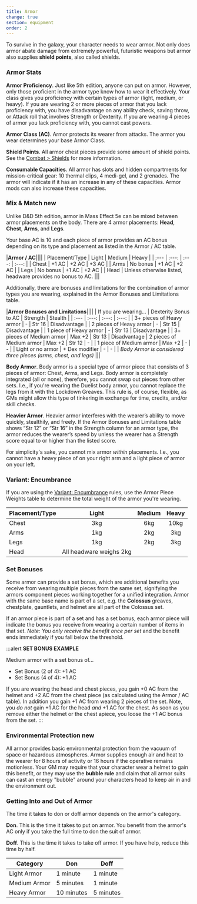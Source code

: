 ```yaml
---
title: Armor
change: true
section: equipment
order: 2
---
```

To survive in the galaxy, your character needs to wear armor. Not only does armor abate damage from extremely powerful,
futuristic weapons but armor also supplies __shield points__, also called shields.

### Armor Stats

__Armor Proficiency__. Just like 5th edition, anyone can put on armor. However, only those proficient in the armor type
know how to wear it effectively. Your class gives you proficiency with certain types of armor (light, medium, or heavy).
If you are wearing 2 or more pieces of armor that you lack proficiency with, you have disadvantage on any ability check,
saving throw, or Attack roll that involves Strength or Dexterity. If you are wearing 4 pieces of armor you lack
proficiency with, you cannot cast powers.

__Armor Class (AC)__. Armor protects its wearer from attacks. The armor you wear determines your base Armor Class.

__Shield Points__. All armor chest pieces provide some amount of shield points.
See the [Combat > Shields](/manual/combat#shields) for more information.

__Consumable Capacities__. All armor has slots and hidden compartments for mission-critical gear: 10 thermal clips, 4 medi-gel, and 2 grenades.
The armor will indicate if it has an increase in any of these capacities. Armor mods can also increase these capacities.

### Mix & Match <v-chip color="info" small>new</v-chip>
Unlike D&D 5th edition, armor in Mass Effect 5e can be mixed between armor placements on the body. There are 4 armor placements:
__Head__, __Chest__, __Arms__, and __Legs__.

Your base AC is 10 and each piece of armor provides an AC bonus depending on its type and placement as listed in
the Armor / AC table.

|__Armor / AC__||||
| Placement/Type | Light | Medium | Heavy |
| :--- | :---: | :---: | :---: |
| Chest | +1 AC | +2 AC | +3 AC |
| Arms | No bonus | +1 AC | +2 AC |
| Legs | No bonus | +1 AC | +2 AC |
| Head | Unless otherwise listed, headware provides no bonus to AC. |||

Additionally, there are bonuses and limitations for the combination of armor types you are wearing,
explained in the Armor Bonuses and Limitations table.

|__Armor Bonuses and Limitations__||||
| If you are wearing... | Dexterity Bonus to AC | Strength | Stealth |
| :--- | :---: | :---: | :---: |
| 3+ pieces of Heavy armor | - | Str 16 | Disadvantage |
| 2 pieces of Heavy armor | - | Str 15 | Disadvantage |
| 1 piece of Heavy armor | - | Str 13 | Disadvantage |
| 3+ pieces of Medium armor | Max +2 | Str 13 | Disadvantage
| 2 pieces of Medium armor | Max +2 | Str 12 | - |
| 1 piece of Medium armor | Max +2 | - | - |
| Light or no armor | + Dex modifier | - | - |
| _Body Armor is considered three pieces (arms, chest, and legs)_ |||

__Body Armor__. Body armor is a special type of armor piece that consists of 3 pieces of armor: Chest, Arms, and Legs. Body
armor is completely integrated (all or none), therefore, you cannot swap out pieces from other sets. I.e., if you're
wearing the Duelist body armor, you cannot replace the legs from it with the Lockdown Greaves. This rule is, of course, flexible,
as GMs might allow this type of tinkering in exchange for time, credits, and/or skill checks.

__Heavier Armor__. Heavier armor interferes with the wearer’s ability to move quickly, stealthily, and freely. If the
Armor Bonuses and Limitations table shows “Str 12” or “Str 16” in the Strength column for an armor type, the armor
reduces the wearer’s speed by <me-distance length="10" /> unless the wearer has a Strength score equal to or higher than the listed score.

For simplicity's sake, you cannot mix armor *within* placements. I.e., you cannot have a heavy piece of on your right arm
and a light piece of armor on your left.

### Variant: Encumbrance
If you are using the [Variant: Encumbrance](/manual/using-ability-scores#strength) rules,
use the Armor Piece Weights table to determine the total weight of the armor you're wearing.

|Placement/Type|Light|Medium|Heavy|
|:---|:---:|:---:|:---:|
|Chest|3kg|6kg|10kg|
|Arms|1kg|2kg|3kg|
|Legs|1kg|2kg|3kg|
|Head|All headware weighs 2kg|||

### Set Bonuses
Some armor can provide a set bonus, which are additional benefits you receive from wearing multiple pieces from the same set, signifying the armors
component pieces working together for a unified integration. Armor with the same base name is part of a set, e.g. the __Colossus__ greaves, chestplate,
gauntlets, and helmet are all part of the Colossus set.

If an armor piece is part of a set and has a set bonus, each armor piece will indicate the bonus you receive from wearing
a certain number of items in that set. _Note: You only receive the benefit once per set_ and the benefit ends immediately if you fall below the threshold.

:::alert
__SET BONUS EXAMPLE__

Medium armor with a set bonus of...
- Set Bonus (2 of 4): +1 AC
- Set Bonus (4 of 4): +1 AC

If you are wearing the head and chest pieces, you gain +0 AC from the helmet and +2 AC from the chest piece (as calculated
using the Armor / AC table). In addition you gain +1 AC from wearing 2 pieces of the set. Note, you _do not_ gain +1 AC
for the head _and_ +1 AC for the chest. As soon as you remove either the helmet or the chest
apiece, you loose the +1 AC bonus from the set.
:::

### Environmental Protection <v-chip color="info" small>new</v-chip>
All armor provides basic environmental protection from the vacuum of space or hazardous atmospheres. Armor supplies enough
air and heat to the wearer for 8 hours of activity or 16 hours if the operative remains motionless. Your GM may require
that your character wear a helmet to gain this benefit, or they may use the __bubble rule__ and claim that all armor suits
can cast an energy "bubble" around your characters head to keep air in and the environment out.

### Getting Into and Out of Armor
The time it takes to don or doff armor depends on the armor's category.

__Don__. This is the time it takes to put on armor. You benefit from the armor's AC only if you take the full time to don the suit of armor.

__Doff__. This is the time it takes to take off armor. If you have help, reduce this time by half.

Category | Don | Doff
--- | --- | ---
Light Armor | 1 minute | 1 minute
Medium Armor | 5 minutes | 1 minute
Heavy Armor | 10 minutes | 5 minutes

<me-source-reference pages="62-63"></me-source-reference>
